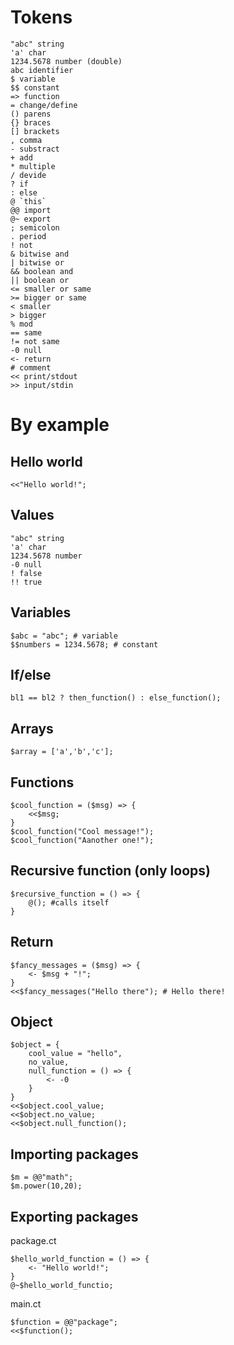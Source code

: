 # Tokens

```
"abc" string
'a' char
1234.5678 number (double)
abc identifier
$ variable
$$ constant
=> function
= change/define
() parens
{} braces
[] brackets
, comma
- substract 
+ add
* multiple
/ devide
? if
: else
@ `this`
@@ import
@~ export
; semicolon
. period
! not
& bitwise and
| bitwise or
&& boolean and
|| boolean or
<= smaller or same
>= bigger or same
< smaller
> bigger
% mod
== same
!= not same
-0 null
<- return
# comment
<< print/stdout
>> input/stdin
```

# By example

## Hello world

```
<<"Hello world!";
```

## Values

```
"abc" string
'a' char
1234.5678 number 
-0 null
! false
!! true
```

## Variables

```
$abc = "abc"; # variable
$$numbers = 1234.5678; # constant
```

## If/else

```
bl1 == bl2 ? then_function() : else_function();
```

## Arrays

```
$array = ['a','b','c'];
```

## Functions

```
$cool_function = ($msg) => {
    <<$msg;
}
$cool_function("Cool message!");
$cool_function("Aanother one!");
```

## Recursive function (only loops)

```
$recursive_function = () => {
    @(); #calls itself
}
```

## Return

```
$fancy_messages = ($msg) => {
    <- $msg + "!";
}
<<$fancy_messages("Hello there"); # Hello there!
```

## Object

```
$object = {
    cool_value = "hello",
    no_value,
    null_function = () => {
        <- -0
    }
}
<<$object.cool_value;
<<$object.no_value;
<<$object.null_function();
```

## Importing packages

```
$m = @@"math";
$m.power(10,20);
```

## Exporting packages

package.ct
```
$hello_world_function = () => {
    <- "Hello world!";
}
@~$hello_world_functio;
```
main.ct
```
$function = @@"package";
<<$function();
```